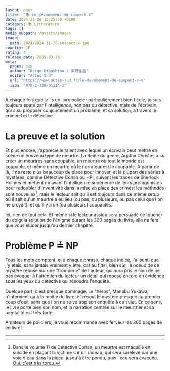 ```yaml
---
layout: post
title:  "📚 Le dévouement du suspect X"
date: 2024-11-28 15:25:00 +0100
category: 📚 Littérature
tags: []
media_subpath: /assets/images
image:
  path: 2024/2024-11-28-suspect-x.jpg
country: JP
rating: 4
release_date: 2005-08-30
meta:
  pages: 320
  author: "Keigo Higashino / 東野圭吾"
  editor: "Actes Sud"
  url: "https://www.actes-sud.fr/le-devouement-du-suspect-x-0"
  isbn: "978-2-330-01314-1"
---
```


À chaque fois que je lis un livre policier particulièrement bien ficelé, je suis toujours épaté par l'intelligence, non pas du détective, mais de l'écrivain, qui a su proposer conjointement un problème, et sa solution, à travers le criminel et le détective.

# La preuve et la solution

Et plus encore, j'apprécie le talent avec lequel un écrivain peut mettre en scène un nouveau type de meurtre. La Reine du genre, Agatha Christie, a su créer un <wiki page="Dix Petits Nègres">meurtres sans coupable</wiki>, un <wiki page="Le Crime de l'Orient-Express">meurtre où tout le monde est coupable</wiki>, et même un <wiki page="Le Meurtre de Roger Ackroyd">meurtre où le narrateur est le coupable</wiki>. A partir de là, il ne reste plus beaucoup de place pour innover, et la plupart des séries à mystères, comme <wiki>Détective Conan</wiki> ou <wiki page="HPI (série télévisée)">HPI</wiki>, suivent les traces de Sherlock Holmes et mettent en avant l'intelligence supérieure de leurs protagonistes pour redoubler d'inventivité dans la mise en place des crimes: les méthodes sont nouvelles[^1], mais le lecteur sait qu'il est toujours dans ce même setup où il sait qu'un meurtre a eu lieu (ou pas, ou plusieurs, ou pas celui que l'on ne croyait), et qu'il y a un (ou plusieurs) coupables.

Ici, rien de tout cela. Et même si le lecteur assidu sera persuadé de toucher du doigt la solution de l'énigme durant les 300 pages du livre, elle ne fera que vous éluder jusqu'au dernier chapitre.

# Problème P ≟ NP

Tous les mots comptent, et à chaque phrase, chaque indice, j'ai senti que j'y étais, sans jamais vraiment y être, car au final, bien sûr, le noeud de ce mystère repose sur une "tromperie" de l'auteur, qui aura pris le soin de ne pas évoquer à l'attention du lecteur un détail qui repose encore en évidence sous les yeux du détective qui résoudra l'enquête.

Quelque part, c'est presque dommage. Le "héros", Manabu Yukawa, n'intervient qu'à la moitié du livre, et résout le mystère presque au premier coup d'oeil, sans que l'on ne suive trop son enquête à ce sujet. En ce sens, le livre porte bien son nom, et la narration centrée sur le meurtrier et sa mentalité est très forte.

Amateurs de policiers, je vous recommande avec ferveur les 300 pages de ce livre!

* * *
[^1]: Dans le volume 11 de Détective Conan, un meurtre est maquillé en suicide en plaçant la victime sur un radeau, qui sera surélevé par une voie d'eau dans la pièce, jusqu'à être pendu, puis l'eau sera évacuée. [Oui, c'est très tordu.](https://www.detectiveconanworld.com/wiki/The_Mist_Goblin_Legend_Murder_Case#Resolution)
